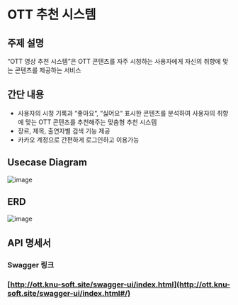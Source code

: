 # OTT 추천 시스템

## 주제 설명
“OTT 영상 추천 시스템”은 OTT 콘텐츠를 자주 시청하는 사용자에게 자신의 취향에 맞는 콘텐츠를 제공하는 서비스

## 간단 내용
- 사용자의 시청 기록과 “좋아요“, “싫어요“ 표시한 콘텐츠를 분석하여 사용자의 취향에 맞는 OTT 콘텐츠를 추천해주는 맞춤형 추천 시스템
- 장르, 제목, 출연자별 검색 기능 제공
- 카카오 계정으로 간편하게 로그인하고 이용가능

## Usecase Diagram
![image](https://github.com/user-attachments/assets/f5889703-9f0e-4801-b04b-635472a9adc2)

## ERD
![image](https://github.com/user-attachments/assets/0deeb25c-6a0e-4c7f-a5ae-08baf2cab785)

## API 명세서
### Swagger 링크
### [http://ott.knu-soft.site/swagger-ui/index.html](http://ott.knu-soft.site/swagger-ui/index.html#/)
